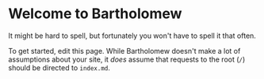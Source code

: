 # Welcome to Bartholomew

It might be hard to spell, but fortunately you won't have to spell it that often.

To get started, edit this page. While Bartholomew doesn't make a lot of assumptions about
your site, it _does_ assume that requests to the root (`/`) should be directed to
`index.md`.